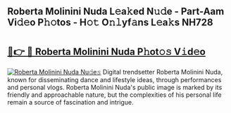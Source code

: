 ## Roberta Molinini Nuda L𝚎a𝚔ed N𝚞𝚍e - Part-Aam Vi𝚍𝚎o P𝚑𝚘tos - H𝚘𝚝 O𝚗𝚕yf𝚊ns L𝚎a𝚔s NH728

# <h2><a href="http://kfc324.oniu.top/?m=Roberta+Molinini+Nuda">🔗👉 🔴 Roberta Molinini Nuda P𝚑ot𝚘𝚜 V𝚒d𝚎o</a></h2>

[![Roberta Molinini Nuda Nu𝚍e𝚜](https://i.imgur.com/0qMVB7G.gif)](http://kfc324.oniu.top/?m=Roberta+Molinini+Nuda)
Digital trendsetter Roberta Molinini Nuda, known for disseminating dance and lifestyle ideas, through performances and personal vlogs. Roberta Molinini Nuda's public image is marked by its friendly and approachable nature, but the complexities of his personal life remain a source of fascination and intrigue.  

